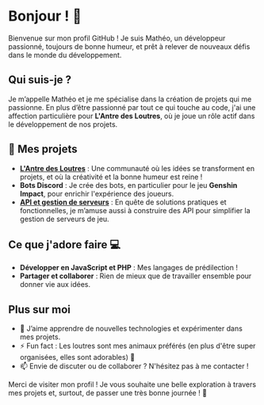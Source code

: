 # Bonjour ! 👋

Bienvenue sur mon profil GitHub ! Je suis Mathéo, un développeur passionné, toujours de bonne humeur, et prêt à relever de nouveaux défis dans le monde du développement.

## Qui suis-je ?

Je m’appelle Mathéo et je me spécialise dans la création de projets qui me passionne. En plus d’être passionné par tout ce qui touche au code, j'ai une affection particulière pour **L'Antre des Loutres**, où je joue un rôle actif dans le développement de nos projets.

## 🔭 Mes projets

- **[L'Antre des Loutres](https://github.com/L-Antre-des-Loutres)** : Une communauté où les idées se transforment en projets, et où la créativité et la bonne humeur est reine !
- **Bots Discord** : Je crée des bots, en particulier pour le jeu **Genshin Impact**, pour enrichir l'expérience des joueurs.
- **[API et gestion de serveurs](https://github.com/matheo-1712/API-Serveur)** : En quête de solutions pratiques et fonctionnelles, je m’amuse aussi à construire des API pour simplifier la gestion de serveurs de jeu.

## Ce que j'adore faire 💻

- **Développer en JavaScript et PHP** : Mes langages de prédilection !
- **Partager et collaborer** : Rien de mieux que de travailler ensemble pour donner vie aux idées.

## Plus sur moi

- 🌱 J’aime apprendre de nouvelles technologies et expérimenter dans mes projets.
- ⚡ Fun fact : Les loutres sont mes animaux préférés (en plus d'être super organisées, elles sont adorables) 🦦
- 📫 Envie de discuter ou de collaborer ? N'hésitez pas à me contacter !

Merci de visiter mon profil ! Je vous souhaite une belle exploration à travers mes projets et, surtout, de passer une très bonne journée ! 🎉
